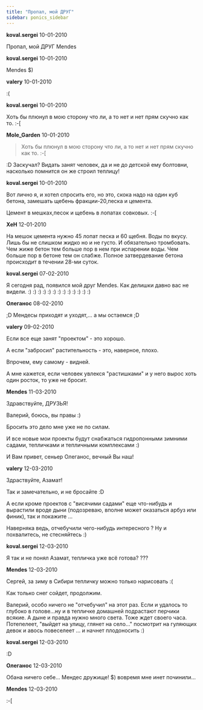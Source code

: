 ```yaml
---
title: "Пропал, мой ДРУГ"
sidebar: ponics_sidebar
---
```


**koval.sergei** 10-01-2010

Пропал, мой ДРУГ Mendes


**koval.sergei** 10-01-2010

Mendes $)


**valery** 10-01-2010

 :(


**koval.sergei** 10-01-2010

Хоть бы плюнул в мою сторону что ли, а то нет и нет прям скучно как то. :-[


**Mole_Garden** 10-01-2010

> Хоть бы плюнул в мою сторону что ли, а то нет и нет прям скучно как то. :-[

 :D Заскучал? Видать занят человек, да и не до детской ему болтовни, насколько помнится он же строил теплицу!


**koval.sergei** 10-01-2010

Вот лично я, и хотел спросить его, но это, скока надо на один куб бетона, замешать щебень фракции-20,песка и цемента.

Цемент в мешках,песок и щебень в лопатах совковых. :-[


**ХеН** 12-01-2010

 На мешок цемента нужно 45 лопат песка и 60 щебня. Воды по вкусу. Лишь бы не слишком жидко но и не густо. И обязательно тромбовать. Чем жиже бетон тем больше пор в нем при испарении воды. Чем больше пор в бетоне тем он слабже. Полное затвердевание бетона происходит в течении 28-ми суток.


**koval.sergei** 07-02-2010

Я сегодня рад, появился мой друг Mendes. Как делишки давно вас не видели. :) :) :) :) :) :) :) :) :) :) :) :) :)


**Олеганос** 08-02-2010

 ;D Мендесы приходят и уходят,... а мы остаемся ;D


**valery** 09-02-2010

Если все еще занят "проектом" - это хорошо.

А если "забросил" растительность - это, наверное, плохо.

Впрочем, ему самому - видней.

А мне кажется, если человек увлекся "растишками" и у него вырос хоть один росток, то уже не бросит.


**Mendes** 11-03-2010

Здравствуйте, ДРУЗЬЯ!

Валерий, боюсь, вы правы :)

Бросить это дело мне уже не по силам.

И все новые мои проекты будут снабжаться гидропонными зимними садами, тепличками и тепличными комплексами :)

И Вам привет, сеньер Олеганос, вечный Вы наш!


**valery** 12-03-2010

Здраствуйте, Азамат!

Так и замечательно, и не бросайте :D

А если кроме проектов с "висячими садами" еще что-нибудь и вырастили вроде дыни (подозреваю, вполне может оказаться арбуз или финик), так и покажите ...

Наверняка ведь, отчебучили чего-нибудь интересного ? Ну и похвалитесь, не стесняйтесь :)


**koval.sergei** 12-03-2010

Я так и не понял Азамат, тепличка уже всё готова? ???


**Mendes** 12-03-2010

Сергей, за зиму в Сибири тепличку можно только нарисовать :(

Как только снег сойдет, продолжим.

Валерий, особо ничего не "отчебучил" на этот раз. Если и удалось то глубоко в голове...ну и в тепличке домашней подрастают перчики всякие. А дыне и правда нужно много света. Тоже ждет своего часа. Потепелеет, "выйдет на улицу, глянет на село..." посмотрит на гуляющих девок и авось повеселеет ... и начнет плодоносить :)


**koval.sergei** 12-03-2010

 :D


**Олеганос** 12-03-2010

Обана ничего себе... Мендес дружище! $) вовремя мне инет починили...


**Mendes** 12-03-2010

 :-[


